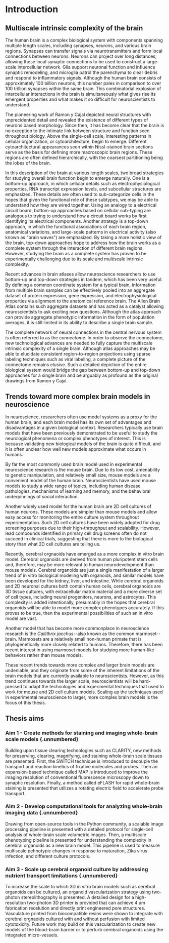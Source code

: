 # Introduction

## Multiscale intrinsic complexity of the brain

The human brain is a complex biological system with components spanning multiple
length scales, including synapses, neurons, and various brain regions. Synapses
can transfer signals via neurotransmitters and form local connections between
neurons. Neurons can project over long distances, allowing these local synaptic
connections to be used to construct a large-scale intercellular network. Glia
support neuronal function and influence synaptic remodeling, and microglia
patrol the parenchyma to clear debris and respond to inflammatory signals.
Although the human brain consists of approximately 100 billion neurons, this
number pales in comparison to over 100 trillion synapses within the same brain.
This combinatorial explosion of intercellular interactions in the brain is
simultaneously what gives rise its emergent properties and what makes it so
difficult for neuroscientists to understand.

The pioneering work of Ramon y Cajal depicted neural structures with
unprecidented detail and revealed the existence of different types of neurons
based morphology. Since then, it has become clear that the brain is no exception
to the intimate link between structure and function seen throughout biology.
Above the single-cell scale, interesting patterns in cellular organization, or
cytoarchitecture, begin to emerge. Different cytoarchitectural appearances seen
within Nissl-stained brain sections serve as the basis for defining more
macroscopic brain regions. These regions are often defined hierarchically, with
the coarsest partitioning being the lobes of the brain. 

In this description of the brain at various length scales, two broad strategies
for studying overall brain function begin to emerge naturally. One is a
bottom-up approach, in which cellular details such as electrophysiological
properties, RNA transcript expression levels, and subcellular structures are
emphasized. These details are often used to sub-categorize cells in the hopes
that given the functional role of these subtypes, we may be able to understand
how they are wired together. Using an analogy to a electrical circuit board,
bottom-up approaches based on cellular sub-typing are analogous to trying to
understand how a circuit board works by first identifying its electrical
components. Another strategy is a top-down approach, in which the functional
associations of each brain region, anatomical variations, and large-scale
patterns in electrical activity (also known as "brain waves") are emphasized. By
taking a more holistic view of the brain, top-down approaches hope to address
how the brain works as a complete system through the interaction of different
brain regions. However, studying the brain as a complete system has proven to be
experimentally challenging due to its scale and multiscale intrinsic complexity.

Recent advances in brain atlases allow neuroscience researchers to use bottom-up
and top-down strategies in tandem, which has been very useful. By defining a
common coordinate system for a typical brain, information from multiple brain
samples can be effectively pooled into an aggregate dataset of protein
expression, gene expression, and electrophysiological properties via alignment
to the anatomical reference brain. The Allen Brain Atlas contains such aggregate
datasets and has acted as a catalyst allowing neuroscientists to ask exciting
new questions. Although the atlas approach can provide aggregate phenotypic
information in the form of population averages, it is still limited in its
ability to describe a single brain sample.

The complete network of neural connections in the central nervous system is
often referred to as the *connectome*. In order to observe the connectome, new
technological advances are needed to fully capture the multiscale intrinsic
complexity of a single brain. Although atlas approaches may be able to elucidate
consistent region-to-region projections using sparse labeling techniques such as
viral labeling, a complete picture of the connectome remains elusive. Such a
detailed depiction of the entire biological system would bridge the gap between
bottom-up and top-down approaches for a single brain and be arguably as
profound as the original drawings from Ramon y Cajal.

## Trends toward more complex brain models in neuroscience

In neuroscience, researchers often use model systems as a proxy for the human
brain, and each brain model has its own set of advantages and disadvantages in a
given biological context. Researchers typically use brain models that have been
previously demonstrated to be useful to study the neurological phenomena or
complex phenotypes of interest. This is because validating new biological models
of the brain is quite difficult, and it is often unclear how well new models
approximate what occurs in humans.

By far the most commonly used brain model used in experimental neuroscience
research is the mouse brain. Due to its low cost, amenability to genetic
manipulation, and relatively small size, mouse models are a convenient model of
the human brain. Neuroscientists have used mouse models to study a wide range of
topics, including human disease pathologies, mechanisms of learning and memory,
and the behavioral underpinnings of social interaction.

Another widely used model for the human brain are 2D cell cultures of human
neurons. These models are simpler than mouse models and allow easy access for
monitoring the entire culture system throughout experimentation. Such 2D cell
cultures have been widely adopted for drug screening purposes due to their
high-throughput and scalability. However, lead compounds identified in primary
cell drug screens often do not succeed in clinical trials, suggesting that there
is more to the biological story than what 2D cell cultures are telling us.

Recently, cerebral orgnaoids have emerged as a more complex in vitro brain
model. Cerebral organoids are derived from human pluripotent stem cells and,
therefore, may be more relevant to human neurodevelopment than mouse models.
Cerebral organoids are just a single manifestation of a larger trend of in vitro
biological modeling with organoids, and similar models have been developed for
the kidney, liver, and intestine. While cerebral organoids and 2D neuronal
cultures both contain human cells, cerebral organoids are 3D tissue cultures,
with extracellular matrix material and a more diverse set of cell types,
including neural progenitors, neurons, and astrocytes. This complexity is added
intentionally, presumably in the hopes that cerebral organoids will be able to
model more complex phenotypes accurately. If this proves to be true, then the
experimental possibilities of such an in vitro model are vast.

Another model that has become more commonplace in neuroscience research is the
*Callithrix jacchus*--also known as the common marmoset--brain. Marmosets are a
relatively small non-human primate that is phylogenetically more closely related
to humans. Therefore, there has been recent interest in using marmoset models
for studying more human-like behaviors rather than mouse models.

These recent trends towards more complex and larger brain models are undeniable,
and they originate from some of the inherent limitations of the brain models
that are currently available to neuroscientists. However, as this trend
continues towards the larger scale, neuroscientists will be hard-pressed to
adapt the technologies and experimental techniques that used to work for mouse
and 2D cell culture models. Scaling up the techniques used in experimental
neuroscience to larger, more complex brain models is the focus of this thesis.


## Thesis aims

### Aim 1 - Create methods for staining and imaging whole-brain scale models {.unnumbered}

Building upon tissue clearing technologies such as CLARITY, new methods for
preserving, clearing, magnifying, and staining whole-brain scale tissues are
presented. First, the SWITCH technique is introduced to decouple the transport
and reaction kinetics of fixative molecules and probes. Then an expansion-based
technique called MAP is introduced to improve the imaging resolution of
conventional fluorescence microscopy down to synaptic resolution. Finally, a
method called eFLASH for rapid whole-brain staining is presented that utilizes a
rotating electric field to accelerate probe transport.

### Aim 2 - Develop computational tools for analyzing whole-brain imaging data {.unnumbered}

Drawing from open-source tools in the Python community, a scalable image
processing pipeline is presented with a detailed protocol for single-cell
analysis of whole-brain scale volumetric images. Then, a multiscale phenotyping
pipeline is presented for understanding the complexity in cerebral organoids as
a new brain model. This pipeline is used to measure multiscale pehnotypic
changes in response to maturation, Zika virus infection, and different culture
protocols.

### Aim 3 - Scale up cerebral organoid culture by addressing nutrient transport limitations {.unnumbered}

To increase the scale to which 3D in vitro brain models such as cerebral
organoids can be cultured, an organoid vascularization strategy using two-photon
stereolithography is presented. A detailed design for a high-resolution
two-photon 3D printer is provided that can achieve 4 um fabrication reoslution
and directly print engineered pore structures. Vasculature printed from
biocompatible resins were shown to integrate with cerebral orgnaoids cultured
with and without perfusion with limited cytotoxicity. Future work may build on
this vascularization to create new models of the blood-brain barrier or to
perturb cerebral organoids using the integrated micro-vessels.
